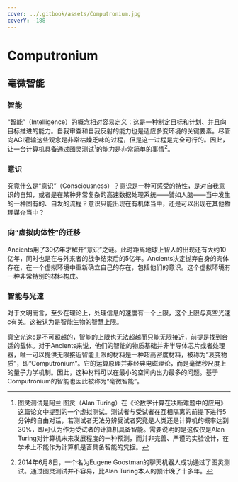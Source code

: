 ```yaml
---
cover: ../.gitbook/assets/Computronium.jpg
coverY: -188
---
```


# Computronium

## 毫微智能

### 智能

“智能”（Intelligence）的概念相对容易定义：这是一种制定目标和计划、并且向目标推进的能力。自我审查和自我反射的能力也是适应多变环境的关键要素。尽管向AGI灌输这些观念是非常枯燥乏味的过程，但是这一过程是完全可行的。因此，让一台计算机具备通过图灵测试[^1]的能力是非常简单的事情[^2]。

### 意识

究竟什么是“意识”（Consciousness）？意识是一种可感受的特性，是对自我意识的自知，或者是在某种非常复杂的高速数据处理系统——譬如人脑——当中发生的一种固有的、自发的流程？意识只能出现在有机体当中，还是可以出现在其他物理媒介当中？

### 向“虚拟肉体性”的迁移

Ancients用了30亿年才解开“意识”之谜。此时距离地球上智人的出现还有大约10亿年，同时也是在与外来者的战争结束后的5亿年。Ancients决定抛弃自身的肉体存在，在一个虚拟环境中重新确立自己的存在，包括他们的意识。这个虚拟环境有一种非常特别的材料构成。

### 智能与光速

对于文明而言，至少在理论上，处理信息的速度有一个上限，这个上限与真空光速c有关。这被认为是智能生物的智慧上限。

真空光速c是不可超越的，智能的上限也无法超越而只能无限接近，前提是找到合适的载体。对于Ancients来说，他们的智能的物质基础并非半导体芯片或者处理器，唯一可以提供无限接近智能上限的材料是一种超高密度材料，被称为“衰变物质”，即“Computronium”。它的运算原理并非经典电磁理论，而是毫微秒尺度上的量子力学机制。因此，这种材料可以在最小的空间内出力最多的问题。基于Computronium的智能也因此被称为“毫微智能”。

[^1]: 图灵测试是阿兰·图灵（Alan Turing）在《论数字计算在决断难题中的应用》这篇论文中提到的一个虚拟测试。测试者与受试者在互相隔离的前提下进行5分钟的自由对话，若测试者无法分辨受试者究竟是人类还是计算机的概率达到30%，即可认为作为受试者的计算机具备智能。需要说明的是这仅仅是Alan Turing对计算机未来发展程度的一种预测，而并非完善、严谨的实验设计，在学术上不能作为计算机是否具备智能的凭据。

[^2]: 2014年6月8日，一个名为Eugene Goostman的聊天机器人成功通过了图灵测试。通过图灵测试并不容易，比Alan Turing本人的预计晚了十多年。
